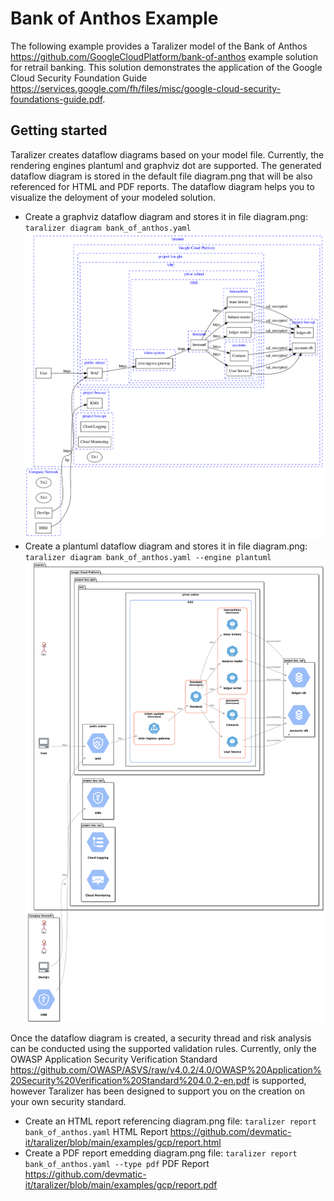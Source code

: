 # Bank of Anthos Example

The following example provides a Taralizer model of the Bank of Anthos <https://github.com/GoogleCloudPlatform/bank-of-anthos>  example solution for retrail banking.
This solution demonstrates the application of the Google Cloud Security Foundation Guide <https://services.google.com/fh/files/misc/google-cloud-security-foundations-guide.pdf>.

## Getting started

Taralizer creates dataflow diagrams based on your model file. Currently, the rendering engines plantuml and graphviz dot are supported.
The generated dataflow diagram is stored in the default file diagram.png that will be also referenced for HTML and PDF reports.
The dataflow diagram helps you to visualize the deloyment of your modeled solution.

- Create a graphviz dataflow diagram and stores it in file diagram.png: `taralizer diagram bank_of_anthos.yaml`
![GraphViz dot Dataflow Diagram](https://github.com/devmatic-it/taralizer/blob/main/examples/gcp/diagram_graphviz.png)
- Create a plantuml dataflow diagram and stores it in file diagram.png: `taralizer diagram bank_of_anthos.yaml --engine plantuml`
![GraphViz dot Dataflow Diagram](https://github.com/devmatic-it/taralizer/blob/main/examples/gcp/diagram.png)

Once the dataflow diagram is created, a security thread and risk analysis can be conducted using the supported validation rules.
Currently, only the OWASP Application Security Verification Standard <https://github.com/OWASP/ASVS/raw/v4.0.2/4.0/OWASP%20Application%20Security%20Verification%20Standard%204.0.2-en.pdf> is supported, however Taralizer has been designed to support you on the creation on your own security standard.

- Create an HTML report referencing diagram.png file:  `taralizer report bank_of_anthos.yaml`
HTML Report <https://github.com/devmatic-it/taralizer/blob/main/examples/gcp/report.html>
- Create a PDF report emedding diagram.png file: `taralizer report bank_of_anthos.yaml --type pdf`
PDF Report <https://github.com/devmatic-it/taralizer/blob/main/examples/gcp/report.pdf>
